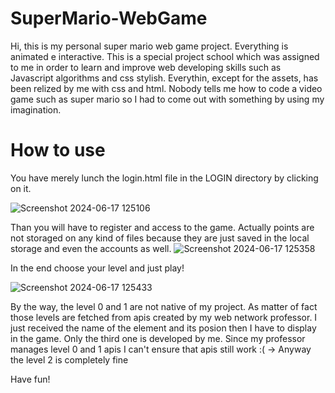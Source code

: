 # SuperMario-WebGame
Hi, this is my personal super mario web game project. Everything is animated e interactive. 
This is a special project school which was assigned to me in order to learn and improve web developing skills such as Javascript algorithms and css stylish. Everythin, except for the assets, has been relized by me with css and html. Nobody tells me how to code a video game such as super mario so I had to come out with something by using my imagination.

# How to use 
You have merely lunch the login.html file in the LOGIN directory by clicking on it.

![Screenshot 2024-06-17 125106](https://github.com/FullMonkeyy/Super-Mario-Web-Game/assets/144152021/ece54514-d33d-4dd2-bb73-3ae1d2757c25)

Than you will have to register and access to the game. Actually points are not storaged on any kind of files because they are just saved in the local storage and even the accounts as well. 
![Screenshot 2024-06-17 125358](https://github.com/FullMonkeyy/Super-Mario-Web-Game/assets/144152021/3cdf728c-97e8-4b96-9e20-8ca1f99d1b55)

In the end choose your level and just play!

![Screenshot 2024-06-17 125433](https://github.com/FullMonkeyy/Super-Mario-Web-Game/assets/144152021/01a0936c-f6d9-4141-bd88-89a148b3a1d9)

By the way, the level 0 and 1 are not native of my project. As matter of fact those levels are fetched from apis created by my web network professor. I just received the name of the element and its posion then I have to display in the game. Only the third one is developed by me.
Since my professor manages level 0 and 1 apis I can't ensure that apis still work :(  -> Anyway the level 2 is completely fine

Have fun!
